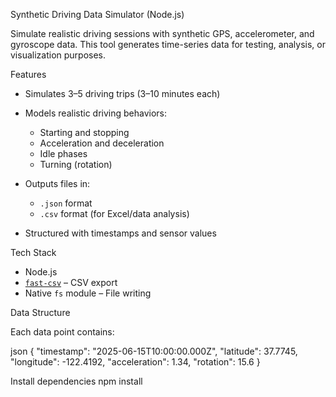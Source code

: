 Synthetic Driving Data Simulator (Node.js)

Simulate realistic driving sessions with synthetic GPS, accelerometer, and gyroscope data. This tool generates time-series data for testing, analysis, or visualization purposes.

Features

- Simulates 3–5 driving trips (3–10 minutes each)
- Models realistic driving behaviors:
  - Starting and stopping
  - Acceleration and deceleration
  - Idle phases
  - Turning (rotation)
    
- Outputs files in:
  - `.json` format
  - `.csv` format (for Excel/data analysis)
- Structured with timestamps and sensor values



Tech Stack

- Node.js
- [`fast-csv`](https://www.npmjs.com/package/fast-csv) – CSV export
- Native `fs` module – File writing



Data Structure

Each data point contains:

json
{
  "timestamp": "2025-06-15T10:00:00.000Z",
  "latitude": 37.7745,
  "longitude": -122.4192,
  "acceleration": 1.34,
  "rotation": 15.6
}

Install dependencies
npm install
